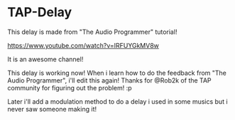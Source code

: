 # TAP-Delay

This delay is made from "The Audio Programmer" tutorial!

https://www.youtube.com/watch?v=IRFUYGkMV8w

It is an awesome channel!

This delay is working now!
When i learn how to do the feedback from "The Audio Programmer", i'll edit this again!
Thanks for @Rob2k of the TAP community for figuring out the problem! :p

Later i'll add a modulation method to do a delay i used in some musics but i never saw someone making it!
